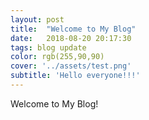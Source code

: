 ```yaml
---
layout: post
title:  "Welcome to My Blog"
date:   2018-08-20 20:17:30
tags: blog update
color: rgb(255,90,90)
cover: '../assets/test.png'
subtitle: 'Hello everyone!!!'
---
```

Welcome to My Blog!
